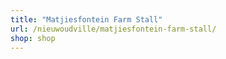 ```yaml
---
title: "Matjiesfontein Farm Stall"
url: /nieuwoudville/matjiesfontein-farm-stall/
shop: shop
---
```

